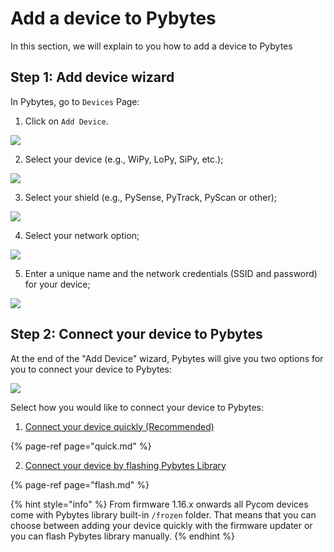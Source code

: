 # Add a device to Pybytes

In this section, we will explain to you how to add a device to Pybytes

## Step 1: Add device wizard

In Pybytes, go to `Devices` Page:

1. Click on `Add Device`.

![](../../gitbook/assets/1-1.jpg)

2. Select your device \(e.g., WiPy, LoPy, SiPy, etc.);

![](../../gitbook/assets/2-1.jpg)

3. Select your shield \(e.g., PySense, PyTrack, PyScan or other);

![](../../gitbook/assets/3%20%281%29.jpg)

4. Select your network option;

![](../../gitbook/assets/4%20%281%29.jpg)

5. Enter a unique name and the network credentials \(SSID and password) for your device;

![](../../gitbook/assets/5-1.jpg)

## Step 2: Connect your device to Pybytes

At the end of the "Add Device" wizard, Pybytes will give you two options for you to connect your device to Pybytes:

![](../../gitbook/assets/7-1.png)

Select how you would like to connect your device to Pybytes:

1. [Connect your device quickly \(Recommended)](quick.md)

{% page-ref page="quick.md" %}

2. [Connect your device by flashing Pybytes Library](flash.md)

{% page-ref page="flash.md" %}

{% hint style="info" %}
From firmware 1.16.x onwards all Pycom devices come with Pybytes library built-in `/frozen` folder. That means that you can choose between adding your device quickly with the firmware updater or you can flash Pybytes library manually.
{% endhint %}

